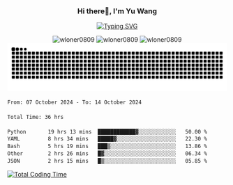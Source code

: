 <h3 align="center">Hi there👋, I'm Yu Wang</h1>

<p align="center"><a href="https://git.io/typing-svg"><img src="https://readme-typing-svg.demolab.com?font=Alex+Brush&size=18&pause=1000&color=716A50&background=6F66FF00&center=true&vCenter=true&width=435&lines=To+love+oneself+is+the+beginning+of+a+lifelong+romance.+%E2%80%94+Oscar+Wilde" alt="Typing SVG" /></a></p>


<p align="center">
 <img src="https://github-readme-stats.vercel.app/api/top-langs?username=wloner0809&show_icons=true&locale=en&layout=compact" alt="wloner0809" height=120 />
 <img src="https://github-readme-stats.vercel.app/api?username=wloner0809&show_icons=true&locale=en" alt="wloner0809" height=120 />
 <img src="https://github-readme-streak-stats.herokuapp.com/?user=wloner0809&" alt="wloner0809" height=120 />
 <img src="https://github.com/Wloner0809/Wloner0809/blob/output/github-contribution-grid-snake.svg">
</p>
 
<!--START_SECTION:waka-->

```txt
From: 07 October 2024 - To: 14 October 2024

Total Time: 36 hrs

Python       19 hrs 13 mins  ████████████▓░░░░░░░░░░░░   50.00 %
YAML         8 hrs 34 mins   █████▓░░░░░░░░░░░░░░░░░░░   22.30 %
Bash         5 hrs 19 mins   ███▒░░░░░░░░░░░░░░░░░░░░░   13.86 %
Other        2 hrs 26 mins   █▓░░░░░░░░░░░░░░░░░░░░░░░   06.34 %
JSON         2 hrs 15 mins   █▒░░░░░░░░░░░░░░░░░░░░░░░   05.85 %
```

<!--END_SECTION:waka-->

[![Total Coding Time](https://wakatime.com/badge/user/3b010e91-e8bb-445f-9eac-c8ab5bc30cb6.svg)](https://wakatime.com/@3b010e91-e8bb-445f-9eac-c8ab5bc30cb6)
